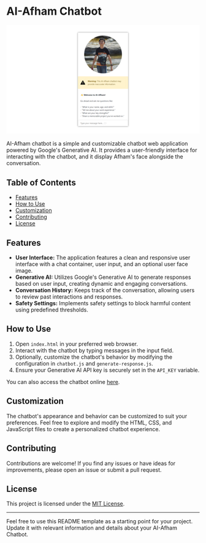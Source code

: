 # AI-Afham Chatbot

![Alt Text](chatbot-2.png)

AI-Afham chatbot is a simple and customizable chatbot web application powered by Google's Generative AI. It provides a user-friendly interface for interacting with the chatbot, and it display Afham's face alongside the conversation.

## Table of Contents

- [Features](#features)
- [How to Use](#how-to-use)
- [Customization](#customization)
- [Contributing](#contributing)
- [License](#license)

## Features

- **User Interface:** The application features a clean and responsive user interface with a chat container, user input, and an optional user face image.
- **Generative AI:** Utilizes Google's Generative AI to generate responses based on user input, creating dynamic and engaging conversations.
- **Conversation History:** Keeps track of the conversation, allowing users to review past interactions and responses.
- **Safety Settings:** Implements safety settings to block harmful content using predefined thresholds.

## How to Use

1. Open `index.html` in your preferred web browser.
2. Interact with the chatbot by typing messages in the input field.
3. Optionally, customize the chatbot's behavior by modifying the configuration in `chatbot.js` and `generate-response.js`.
4. Ensure your Generative AI API key is securely set in the `API_KEY` variable.

You can also access the chatbot online [here](https://ai-afham.netlify.app/).

## Customization

The chatbot's appearance and behavior can be customized to suit your preferences. Feel free to explore and modify the HTML, CSS, and JavaScript files to create a personalized chatbot experience.

## Contributing

Contributions are welcome! If you find any issues or have ideas for improvements, please open an issue or submit a pull request.

## License

This project is licensed under the [MIT License](LICENSE).

---

Feel free to use this README template as a starting point for your project. Update it with relevant information and details about your AI-Afham Chatbot.
